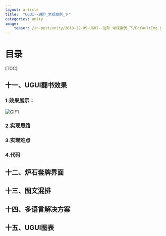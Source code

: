 ```yaml
---
layout: article
title:  "UGUI--进阶_常规案例_下"
categories: unity
image:
    teaser: /in-post/unity/2019-12-05-UGUI--进阶_常规案例_下/DefaultImg.jpg
---
```


# 目录

[TOC]

## 十一、UGUI翻书效果

### 1.效果展示：

![GIF1](https://huskytgame.github.io/images/in-post/unity/2019-12-05-UGUI--进阶_常规案例_下/UIBookFlipAnim.gif)

### 2.实现思路



### 3.实现难点



### 4.代码



## 十二、炉石套牌界面

## 十三、图文混排

## 十四、多语言解决方案

## 十五、UGUI图表







